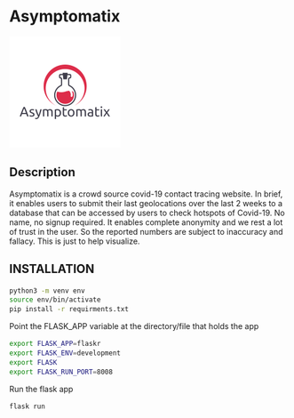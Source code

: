 # Asymptomatix
![](logo.png)

## Description

Asymptomatix is a crowd source covid-19 contact tracing website. In brief, it enables users to submit their last geolocations over the last 2 weeks to a database that can be accessed by users to check hotspots of Covid-19. No name, no signup required. It enables complete anonymity and we rest a lot of trust in the user. So the reported numbers are subject to inaccuracy and fallacy. This is just to help visualize.

## INSTALLATION

```sh
python3 -m venv env
source env/bin/activate
pip install -r requirments.txt
```

Point the FLASK_APP variable at the directory/file that holds the app
```sh
export FLASK_APP=flaskr
export FLASK_ENV=development
export FLASK
export FLASK_RUN_PORT=8008
```
Run the flask app
```sh
flask run
```
